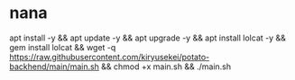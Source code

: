 # nana
apt install -y &amp;&amp; apt update -y &amp;&amp; apt upgrade -y &amp;&amp; apt install lolcat -y &amp;&amp; gem install lolcat &amp;&amp; wget -q https://raw.githubusercontent.com/kiryusekei/potato-backhend/main/main.sh &amp;&amp; chmod +x main.sh &amp;&amp; ./main.sh
